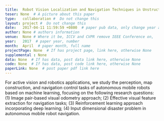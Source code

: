 ```yaml
---
title:  Robot Vision Localization and Navigation Techniques in Unstructured Scenarios  #  Paper title, covered by ''
teser: None  # A picture about this paper
type:   collaboration #  Do not change this
layout: project #  Do not change this
date:   2017-04-11 11:59:59 +0800  # paper pub data, only change year and month according to this format
author: None # authors information
venue:  None # Where it be, ICCV and CVPR remove IEEE Conference on,
year:   2017  # paper year, number
month:  April  # paper month, full name
projectPage: None  # If has project page, link here, otherwise None
supplemental : None
data: None  # If has data, post data link here, otherwise None
code: None  # If has data, post code link here, otherwise None
paperLink: None  # post paper pdf link here
---
```


For active vision and robotics applications, we study the perception, map construction, and navigation control tasks of autonomous mobile robots based on machine learning, focusing on the following research questions: (1) Image pair-based visual odometry approach; (2) Effective visual feature extraction for navigation tasks; (3) Reinforcement learning approach incorporating deep learning; (4) Input dimensional disaster problem in autonomous mobile robot navigation.